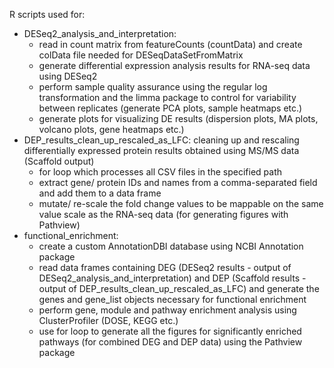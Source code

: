 R scripts used for:
- DESeq2_analysis_and_interpretation:
    - read in count matrix from featureCounts (countData) and create colData file needed for DESeqDataSetFromMatrix
    - generate differential expression analysis results for RNA-seq data using DESeq2
    - perform sample quality assurance using the regular log transformation and the limma package to control for variability between replicates (generate PCA plots, sample heatmaps etc.)
    - generate plots for visualizing DE results (dispersion plots, MA plots, volcano plots, gene heatmaps etc.)
- DEP_results_clean_up_rescaled_as_LFC: cleaning up and rescaling differentially expressed protein results obtained using MS/MS data (Scaffold output)
    - for loop which processes all CSV files in the specified path
    - extract gene/ protein IDs and names from a comma-separated field and add them to a data frame
    - mutate/ re-scale the fold change values to be mappable on the same value scale as the RNA-seq data (for generating figures with Pathview)
- functional_enrichment:
    - create a custom AnnotationDBI database using NCBI Annotation package
    - read data frames containing DEG (DESeq2 results - output of DESeq2_analysis_and_interpretation) and DEP (Scaffold results - output of DEP_results_clean_up_rescaled_as_LFC) and generate the genes and gene_list objects necessary for functional enrichment
    - perform gene, module and pathway enrichment analysis using ClusterProfiler (DOSE, KEGG etc.)
    - use for loop to generate all the figures for significantly enriched pathways (for combined DEG and DEP data) using the Pathview package
